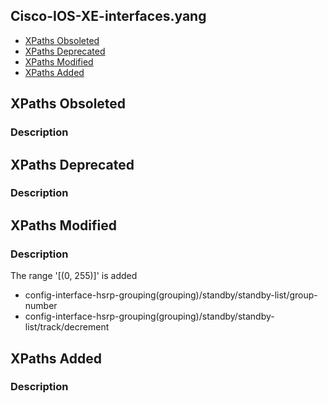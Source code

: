 ## Cisco-IOS-XE-interfaces.yang


- [XPaths Obsoleted](#xpaths-obsoleted)
- [XPaths Deprecated](#xpaths-deprecated)
- [XPaths Modified](#xpaths-modified)
- [XPaths Added](#xpaths-added)

## XPaths Obsoleted

### Description

## XPaths Deprecated

### Description

## XPaths Modified

### Description

The range '[(0, 255)]' is added

- config-interface-hsrp-grouping(grouping)/standby/standby-list/group-number
- config-interface-hsrp-grouping(grouping)/standby/standby-list/track/decrement

## XPaths Added

### Description
